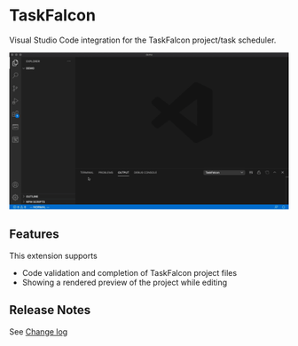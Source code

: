# TaskFalcon 
Visual Studio Code integration for the TaskFalcon project/task scheduler.

![Create Taskfalcon Project](resources/create-project.gif "Create Taskfalcon Project")

## Features
This extension supports 
* Code validation and completion of TaskFalcon project files 
* Showing a rendered preview of the project while editing

## Release Notes
See [Change log](CHANGELOG.md)
